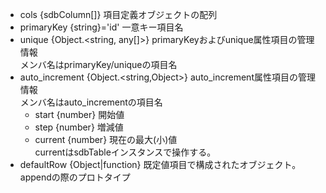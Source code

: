 - cols {sdbColumn[]} 項目定義オブジェクトの配列
  <!--::$doc/typedef.sdbColumn.md::-->
- primaryKey {string}='id' 一意キー項目名
- unique {Object.<string, any[]>} primaryKeyおよびunique属性項目の管理情報<br>メンバ名はprimaryKey/uniqueの項目名
- auto_increment {Object.<string,Object>} auto_increment属性項目の管理情報<br>メンバ名はauto_incrementの項目名
  - start {number} 開始値
  - step {number} 増減値
  - current {number} 現在の最大(小)値<br>currentはsdbTableインスタンスで操作する。
- defaultRow {Object|function} 既定値項目で構成されたオブジェクト。appendの際のプロトタイプ